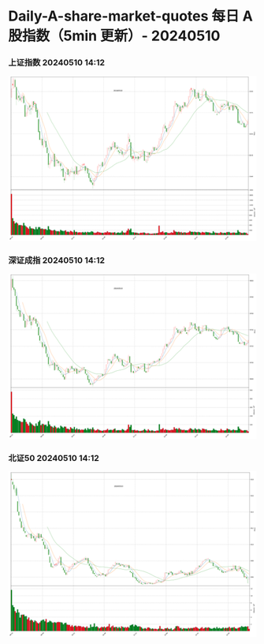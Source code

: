 
# Daily-A-share-market-quotes 每日 A 股指数（5min 更新）- 20240510

### 上证指数 20240510 14:12
![](./fig/2024/5/20240510-sh000001.png)

### 深证成指 20240510 14:12
![](./fig/2024/5/20240510-sz399001.png)

### 北证50 20240510 14:12
![](./fig/2024/5/20240510-bj899050.png)
